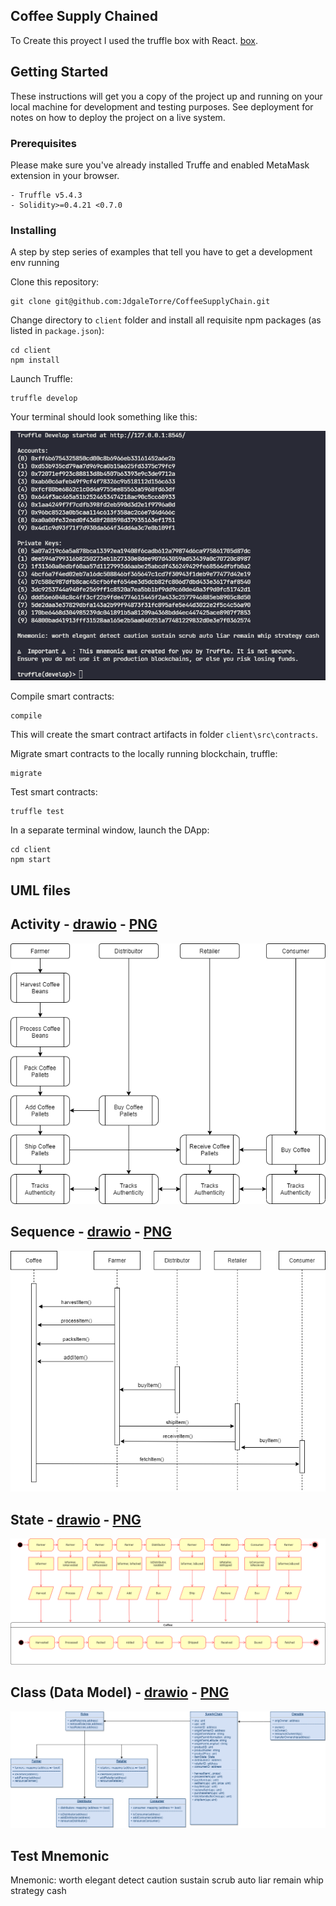 ## Coffee Supply Chained

To Create this proyect I used the truffle box with React. [box](https://www.trufflesuite.com/boxes/react).

## Getting Started

These instructions will get you a copy of the project up and running on your local machine for development and testing purposes. See deployment for notes on how to deploy the project on a live system.

### Prerequisites

Please make sure you've already installed Truffe and enabled MetaMask extension in your browser.

```
- Truffle v5.4.3
- Solidity>=0.4.21 <0.7.0
```

### Installing

A step by step series of examples that tell you have to get a development env running

Clone this repository:

```
git clone git@github.com:JdgaleTorre/CoffeeSupplyChain.git
```

Change directory to `client` folder and install all requisite npm packages (as listed in `package.json`):

```
cd client
npm install
```

Launch Truffle:

```
truffle develop
```

Your terminal should look something like this:

![truffle develop](images/truffleDevelop.png)

Compile smart contracts:

```
compile
```

This will create the smart contract artifacts in folder `client\src\contracts`.

Migrate smart contracts to the locally running blockchain, truffle:

```
migrate
```

Test smart contracts:

```
truffle test
```

In a separate terminal window, launch the DApp:

```
cd client
npm start
```

## UML files

## Activity - [drawio](./UML/Activity.drawio) - [PNG](./UML/Activity.png)

![Activity](./UML/Activity.png)

## Sequence - [drawio](./UML/Sequence.drawio) - [PNG](./UML/Sequence.png)

![Sequence](./UML/Sequence.png)

## State - [drawio](./UML/State.drawio) - [PNG](./UML/State.png)

![Sequence](./UML/State.png)

## Class (Data Model) - [drawio](./UML/Class.drawio) - [PNG](./UML/Class.png)

![Sequence](./UML/Class.png)

## Test Mnemonic

Mnemonic: worth elegant detect caution sustain scrub auto liar remain whip strategy cash
